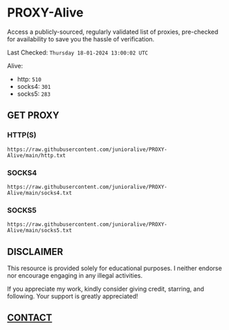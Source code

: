 # PROXY-Alive

Access a publicly-sourced, regularly validated list of proxies, pre-checked for availability to save you the hassle of verification.

Last Checked: `Thursday 18-01-2024 13:00:02 UTC`

Alive:
- http: `510`
- socks4: `301`
- socks5: `283`

## GET PROXY

### HTTP(S)

```https://raw.githubusercontent.com/junioralive/PROXY-Alive/main/http.txt```

### SOCKS4

```https://raw.githubusercontent.com/junioralive/PROXY-Alive/main/socks4.txt```

### SOCKS5

```https://raw.githubusercontent.com/junioralive/PROXY-Alive/main/socks5.txt```

## DISCLAIMER

This resource is provided solely for educational purposes. I neither endorse nor encourage engaging in any illegal activities.

If you appreciate my work, kindly consider giving credit, starring, and following. Your support is greatly appreciated! 

## [CONTACT](https://t.me/TheJuniorAlive)
